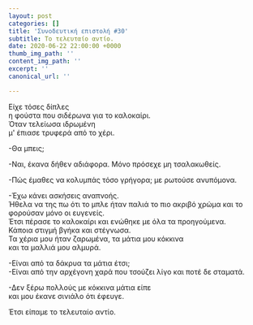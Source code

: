 ```yaml
---
layout: post
categories: []
title: 'Συνοδευτική επιστολή #30'
subtitle: Το τελευταίο αντίο.
date: 2020-06-22 22:00:00 +0000
thumb_img_path: ''
content_img_path: ''
excerpt: ''
canonical_url: ''

---
```

Είχε τόσες δίπλες  
η φούστα που σιδέρωνα για το καλοκαίρι.  
Όταν τελείωσα ιδρωμένη   
μ' έπιασε τρυφερά από το χέρι.

\-Θα μπεις;

\-Ναι, έκανα δήθεν αδιάφορα. Μόνο πρόσεχε μη τσαλακωθείς.

\-Πώς έμαθες να κολυμπάς τόσο γρήγορα; με ρωτούσε ανυπόμονα.

\-Έχω κάνει ασκήσεις αναπνοής.  
Ήθελα να της πω ότι το μπλε ήταν παλιά το πιο ακριβό χρώμα και το φορούσαν μόνο οι ευγενείς.  
Έτσι πέρασε το καλοκαίρι και ενώθηκε με όλα τα προηγούμενα.  
Κάποια στιγμή βγήκα και στέγνωσα.  
Τα χέρια μου ήταν ζαρωμένα, τα μάτια μου κόκκινα  
και τα μαλλιά μου αλμυρά.

\-Είναι από τα δάκρυα τα μάτια έτσι;  
\-Είναι από την αρχέγονη χαρά που τσούζει λίγο και ποτέ δε σταματά.

\-Δεν ξέρω πολλούς με κόκκινα μάτια είπε  
και μου έκανε σινιάλο ότι έφευγε.

Έτσι είπαμε το τελευταίο αντίο.